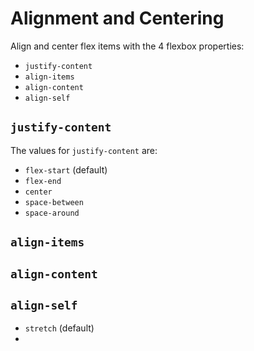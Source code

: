 # Alignment and Centering
Align and center flex items with the 4 flexbox properties:

* `justify-content`
* `align-items`
* `align-content`
* `align-self`

## `justify-content`
The values for `justify-content` are:
* `flex-start` (default)
* `flex-end`
* `center`
* `space-between`
* `space-around`


## `align-items`



## `align-content`



## `align-self`

* `stretch` (default)
* 
